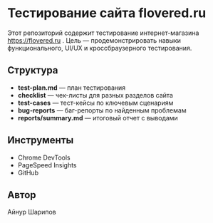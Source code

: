 # Тестирование сайта flovered.ru

Этот репозиторий содержит тестирование интернет-магазина https://flovered.ru . Цель — продемонстрировать навыки функционального, UI/UX и кроссбраузерного тестирования.

## Структура

- **test-plan.md** — план тестирования
- **checklist** — чек-листы для разных разделов сайта
- **test-cases** — тест-кейсы по ключевым сценариям
- **bug-reports** — баг-репорты по найденным проблемам
- **reports/summary.md** — итоговый отчет с выводами

## Инструменты

- Chrome DevTools
- PageSpeed Insights
- GitHub

## Автор

Айнур Шарипов
